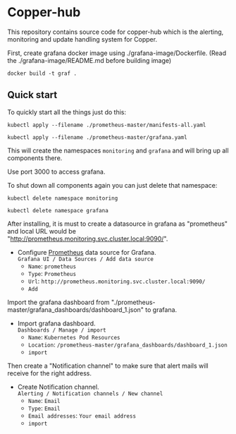 # Copper-hub

This repository contains source code for copper-hub which is the alerting, monitoring and update handling system for Copper. 

First, create grafana docker image using ./grafana-image/Dockerfile. (Read the ./grafana-image/README.md before building image)
```
docker build -t graf .
```

## Quick start

To quickly start all the things just do this:

``` 
kubectl apply --filename ./prometheus-master/manifests-all.yaml

kubectl apply --filename ./prometheus-master/grafana.yaml
``` 

This will create the namespaces `monitoring` and `grafana` and will bring up all components there.

Use port 3000 to access grafana.

To shut down all components again you can just delete that namespace:

``` 
kubectl delete namespace monitoring

kubectl delete namespace grafana
``` 

After installing, it is must to create a datasource in grafana as "prometheus" and local URL would be "http://prometheus.monitoring.svc.cluster.local:9090/".

- Configure [Prometheus](https://grafana.net/plugins/prometheus) data source for Grafana.<br/>
`Grafana UI / Data Sources / Add data source`
  - `Name`: `prometheus`
  - `Type`: `Prometheus`
  - `Url`: `http://prometheus.monitoring.svc.cluster.local:9090/`
  - `Add`

Import the grafana dashboard from "./prometheus-master/grafana_dashboards/dashboard_1.json" to grafana.<br/>
- Import grafana dashboard.<br/>
`Dashboards / Manage / import`
  - `Name`: `Kubernetes Pod Resources`
  - `Location`: `/prometheus-master/grafana_dashboards/dashboard_1.json`
  - `import`

Then create a "Notification channel" to make sure that alert mails will receive for the right address.<br/>
- Create Notification channel.<br/>
`Alerting / Notification channels / New channel`
  - `Name`: `Email`
  - `Type`: `Email`
  - `Email addresses`: `Your email address`
  - `import`